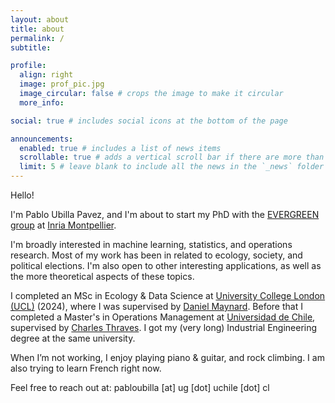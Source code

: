 ```yaml
---
layout: about
title: about
permalink: /
subtitle:

profile:
  align: right
  image: prof_pic.jpg
  image_circular: false # crops the image to make it circular
  more_info:

social: true # includes social icons at the bottom of the page

announcements:
  enabled: true # includes a list of news items
  scrollable: true # adds a vertical scroll bar if there are more than 3 news items
  limit: 5 # leave blank to include all the news in the `_news` folder
---
```


Hello!

I'm Pablo Ubilla Pavez, and I'm about to start my PhD with the
[EVERGREEN group](https://team.inria.fr/evergreen/) at
[Inria Montpellier](https://www.inria.fr/en/inria-branch-university-montpellier).

I'm broadly interested in machine learning, statistics, and operations research. Most of my work has been in related to ecology, society, and political elections. I'm also open to other interesting applications, as well as the more theoretical aspects of these topics.

I completed an MSc in Ecology & Data Science at
[University College London (UCL)](https://www.ucl.ac.uk) (2024), where I was supervised by [Daniel Maynard](https://www.maynardlab.co.uk/). Before that I completed a Master's in Operations Management at [Universidad de Chile](https://www.uchile.cl), supervised by [Charles Thraves](https://cthraves.com/). I got my (very long) Industrial Engineering degree at the same university. 

When I’m not working, I enjoy playing piano & guitar, and rock climbing. I am also trying to learn French right now.

Feel free to reach out at: pabloubilla [at] ug [dot] uchile [dot] cl
